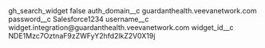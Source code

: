 <?xml version="1.0" encoding="UTF-8"?>
<CustomMetadata xmlns="http://soap.sforce.com/2006/04/metadata" xmlns:xsi="http://www.w3.org/2001/XMLSchema-instance" xmlns:xsd="http://www.w3.org/2001/XMLSchema">
    <label>gh_search_widget</label>
    <protected>false</protected>
    <values>
        <field>auth_domain__c</field>
        <value xsi:type="xsd:string">guardanthealth.veevanetwork.com</value>
    </values>
    <values>
        <field>password__c</field>
        <value xsi:type="xsd:string">Salesforce1234</value>
    </values>
    <values>
        <field>username__c</field>
        <value xsi:type="xsd:string">widget.integration@guardanthealth.veevanetwork.com</value>
    </values>
    <values>
        <field>widget_id__c</field>
        <value xsi:type="xsd:string">NDE1Mzc7OztnaF9zZWFyY2hfd2lkZ2V0X19j</value>
    </values>
</CustomMetadata>
